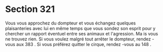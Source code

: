 # Section 321

Vous vous approchez du dompteur et vous échangez quelques plaisanteries avec lui en
même temps que vous sondez son esprit pour y chercher un rapport éventuel entre ses
animaux et l'agression. Ma is vous ne trouvez rien. Si vous voulez malgré tout arrêter le
dompteur, rendez -vous aux  383 . Si vous préférez quitter le cirque, rendez -vous au  148 .